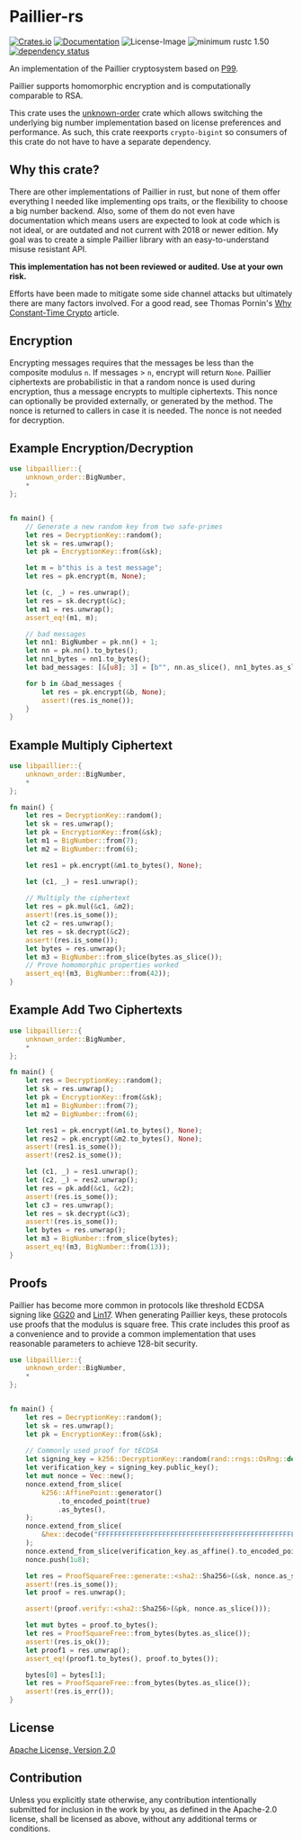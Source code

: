 # Paillier-rs

[![Crates.io](https://img.shields.io/crates/v/libpaillier.svg)](https://crates.io/crates/libpaillier)
[![Documentation](https://docs.rs/libpaillier/badge.svg)](https://docs.rs/libpaillier)
![License-Image](https://img.shields.io/badge/License-Apache%202.0-green.svg)
![minimum rustc 1.50](https://img.shields.io/badge/rustc-1.50+-blue.svg)
[![dependency status](https://deps.rs/repo/github/mikelodder7/libpaillier/status.svg)](https://deps.rs/repo/github/mikelodder7/libpaillier)

An implementation of the Paillier cryptosystem based on [P99](https://link.springer.com/chapter/10.1007%2F3-540-48910-X_16).

Paillier supports homomorphic encryption and is computationally comparable to RSA.

This crate uses the [unknown-order](https://crates.io/crates/unknown_order) crate which allows
switching the underlying big number implementation based on license preferences and performance.
As such, this crate reexports `crypto-bigint` so consumers of this crate do not have to have a separate dependency.

## Why this crate?

There are other implementations of Paillier in rust, but none of them offer everything I needed like implementing
ops traits, or the flexibility to choose a big number backend.  Also, some of them do not even have documentation
which means users are expected to look at code which is not ideal, or are outdated and not current with 2018 or newer edition.
My goal was to create a simple Paillier library with an easy-to-understand misuse resistant API.

**This implementation has not been reviewed or audited. Use at your own risk.**

Efforts have been made to mitigate some side channel attacks but ultimately there are many factors involved.
For a good read, see Thomas Pornin's [Why Constant-Time Crypto](https://www.bearssl.org/constanttime.html) article.

## Encryption

Encrypting messages requires that the messages be less than the composite modulus `n`. If messages > `n`, 
encrypt will return `None`. Paillier ciphertexts are probabilistic in that a random nonce is used
during encryption, thus a message encrypts to multiple ciphertexts. This nonce can optionally be provided externally,
or generated by the method. The nonce is returned to callers in case it is needed. The nonce is not needed for decryption.

## Example Encryption/Decryption

```rust
use libpaillier::{
    unknown_order::BigNumber,
    *
};


fn main() {
    // Generate a new random key from two safe-primes
    let res = DecryptionKey::random();
    let sk = res.unwrap();
    let pk = EncryptionKey::from(&sk);

    let m = b"this is a test message";
    let res = pk.encrypt(m, None);

    let (c, _) = res.unwrap();
    let res = sk.decrypt(&c);
    let m1 = res.unwrap();
    assert_eq!(m1, m);

    // bad messages
    let nn1: BigNumber = pk.nn() + 1;
    let nn = pk.nn().to_bytes();
    let nn1_bytes = nn1.to_bytes();
    let bad_messages: [&[u8]; 3] = [b"", nn.as_slice(), nn1_bytes.as_slice()];

    for b in &bad_messages {
        let res = pk.encrypt(&b, None);
        assert!(res.is_none());
    }
}
```

## Example Multiply Ciphertext

```rust
use libpaillier::{
    unknown_order::BigNumber,
    *
};

fn main() {
    let res = DecryptionKey::random();
    let sk = res.unwrap();
    let pk = EncryptionKey::from(&sk);
    let m1 = BigNumber::from(7);
    let m2 = BigNumber::from(6);

    let res1 = pk.encrypt(&m1.to_bytes(), None);

    let (c1, _) = res1.unwrap();
    
    // Multiply the ciphertext
    let res = pk.mul(&c1, &m2);
    assert!(res.is_some());
    let c2 = res.unwrap();
    let res = sk.decrypt(&c2);
    assert!(res.is_some());
    let bytes = res.unwrap();
    let m3 = BigNumber::from_slice(bytes.as_slice());
    // Prove homomorphic properties worked
    assert_eq!(m3, BigNumber::from(42));
}
```

## Example Add Two Ciphertexts

```rust
use libpaillier::{
    unknown_order::BigNumber,
    *
};

fn main() {
    let res = DecryptionKey::random();
    let sk = res.unwrap();
    let pk = EncryptionKey::from(&sk);
    let m1 = BigNumber::from(7);
    let m2 = BigNumber::from(6);

    let res1 = pk.encrypt(&m1.to_bytes(), None);
    let res2 = pk.encrypt(&m2.to_bytes(), None);
    assert!(res1.is_some());
    assert!(res2.is_some());

    let (c1, _) = res1.unwrap();
    let (c2, _) = res2.unwrap();
    let res = pk.add(&c1, &c2);
    assert!(res.is_some());
    let c3 = res.unwrap();
    let res = sk.decrypt(&c3);
    assert!(res.is_some());
    let bytes = res.unwrap();
    let m3 = BigNumber::from_slice(bytes);
    assert_eq!(m3, BigNumber::from(13));
}
```

## Proofs

Paillier has become more common in protocols like threshold ECDSA signing like [GG20](https://eprint.iacr.org/2020/540.pdf)
and [Lin17](https://eprint.iacr.org/2017/552.pdf). When generating Paillier keys, these protocols use proofs that
the modulus is square free. This crate includes this proof as a convenience and to provide a common implementation
that uses reasonable parameters to achieve 128-bit security.

```rust
use libpaillier::{
    unknown_order::BigNumber,
    *
};


fn main() {
    let res = DecryptionKey::random();
    let sk = res.unwrap();
    let pk = EncryptionKey::from(&sk);
    
    // Commonly used proof for tECDSA
    let signing_key = k256::DecryptionKey::random(rand::rngs::OsRng::default());
    let verification_key = signing_key.public_key();
    let mut nonce = Vec::new();
    nonce.extend_from_slice(
        k256::AffinePoint::generator()
            .to_encoded_point(true)
            .as_bytes(),
    );
    nonce.extend_from_slice(
        &hex::decode("FFFFFFFFFFFFFFFFFFFFFFFFFFFFFFFFFFFFFFFFFFFFFFFFFFFFFFFEFFFFFC2F").unwrap(),
    );
    nonce.extend_from_slice(verification_key.as_affine().to_encoded_point(true).as_bytes());
    nonce.push(1u8);

    let res = ProofSquareFree::generate::<sha2::Sha256>(&sk, nonce.as_slice());
    assert!(res.is_some());
    let proof = res.unwrap();

    assert!(proof.verify::<sha2::Sha256>(&pk, nonce.as_slice()));

    let mut bytes = proof.to_bytes();
    let res = ProofSquareFree::from_bytes(bytes.as_slice());
    assert!(res.is_ok());
    let proof1 = res.unwrap();
    assert_eq!(proof1.to_bytes(), proof.to_bytes());

    bytes[0] = bytes[1];
    let res = ProofSquareFree::from_bytes(bytes.as_slice());
    assert!(res.is_err());
}
```

## License

[Apache License, Version 2.0](http://www.apache.org/licenses/LICENSE-2.0)

## Contribution

Unless you explicitly state otherwise, any contribution intentionally submitted for inclusion in the work by you, as defined in the Apache-2.0 license, shall be licensed as above, without any additional terms or conditions.